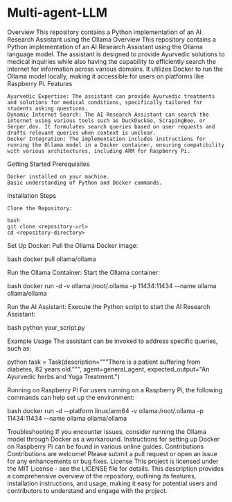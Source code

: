 # Multi-agent-LLM
Overview This repository contains a Python implementation of an AI Research Assistant using the Ollama
Overview
This repository contains a Python implementation of an AI Research Assistant using the Ollama language model. The assistant is designed to provide Ayurvedic solutions to medical inquiries while also having the capability to efficiently search the internet for information across various domains. It utilizes Docker to run the Ollama model locally, making it accessible for users on platforms like Raspberry Pi.
Features

    Ayurvedic Expertise: The assistant can provide Ayurvedic treatments and solutions for medical conditions, specifically tailored for students asking questions.
    Dynamic Internet Search: The AI Research Assistant can search the internet using various tools such as DuckDuckGo, ScrapingBee, or Serper.dev. It formulates search queries based on user requests and drafts relevant queries when context is unclear.
    Docker Integration: The implementation includes instructions for running the Ollama model in a Docker container, ensuring compatibility with various architectures, including ARM for Raspberry Pi.

Getting Started
Prerequisites

    Docker installed on your machine.
    Basic understanding of Python and Docker commands.

Installation Steps

    Clone the Repository:

    bash
    git clone <repository-url>
    cd <repository-directory>

Set Up Docker:
Pull the Ollama Docker image:

bash
docker pull ollama/ollama

Run the Ollama Container:
Start the Ollama container:

bash
docker run -d -v ollama:/root/.ollama -p 11434:11434 --name ollama ollama/ollama

Run the AI Assistant:
Execute the Python script to start the AI Research Assistant:

bash
python your_script.py

Example Usage
The assistant can be invoked to address specific queries, such as:

python
task = Task(description="""There is a patient suffering from diabetes, 82 years old.""",
             agent=general_agent,
             expected_output="An Ayurvedic herbs and Yoga Treatment.")

Running on Raspberry Pi
For users running on a Raspberry Pi, the following commands can help set up the environment:

bash
docker run -d --platform linux/arm64 -v ollama:/root/.ollama -p 11434:11434 --name ollama ollama/ollama

Troubleshooting
If you encounter issues, consider running the Ollama model through Docker as a workaround. Instructions for setting up Docker on Raspberry Pi can be found in various online guides.
Contributions
Contributions are welcome! Please submit a pull request or open an issue for any enhancements or bug fixes.
License
This project is licensed under the MIT License - see the LICENSE file for details. This description provides a comprehensive overview of the repository, outlining its features, installation instructions, and usage, making it easy for potential users and contributors to understand and engage with the project.
